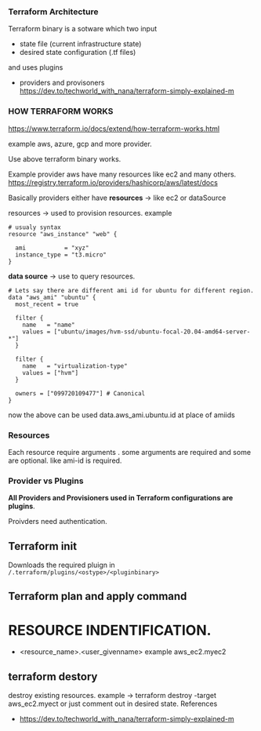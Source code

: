 ### Terraform Architecture

Terraform binary is a sotware which two input

- state file (current infrastructure state)
- desired state  configuration (.tf files)

and uses plugins
- providers and provisoners
https://dev.to/techworld_with_nana/terraform-simply-explained-m
### HOW TERRAFORM WORKS

https://www.terraform.io/docs/extend/how-terraform-works.html

example aws, azure, gcp and more provider.

Use above terraform binary works.

Example
provider aws have many resources like ec2 and many others.
https://registry.terraform.io/providers/hashicorp/aws/latest/docs

Basically providers either have **resources** -> like ec2 or dataSource

resources -> used to provision resources.
example
```
# usualy syntax
resource "aws_instance" "web" {

  ami           = "xyz"
  instance_type = "t3.micro"
}
```

**data source** -> use to query resources.

```
# Lets say there are different ami id for ubuntu for different region.
data "aws_ami" "ubuntu" {
  most_recent = true

  filter {
    name   = "name"
    values = ["ubuntu/images/hvm-ssd/ubuntu-focal-20.04-amd64-server-*"]
  }

  filter {
    name   = "virtualization-type"
    values = ["hvm"]
  }

  owners = ["099720109477"] # Canonical
}
```
now the above can be used data.aws_ami.ubuntu.id at place of amiids


### Resources

Each resource require arguments .
some arguments are required and some are optional.
like ami-id is required.

### Provider vs Plugins

**All Providers and Provisioners used in Terraform configurations are plugins**.


Proivders need authentication.


## Terraform init

Downloads the required pluign in 
```/.terraform/plugins/<ostype>/<pluginbinary>```


## Terraform plan and apply command

# RESOURCE INDENTIFICATION.
- <resource_name>.<user_givenname>
example aws_ec2.myec2


## terraform destory
destroy existing resources.
example -> terraform destroy -target aws_ec2.myect
or just comment out in desired state.
References
- https://dev.to/techworld_with_nana/terraform-simply-explained-m